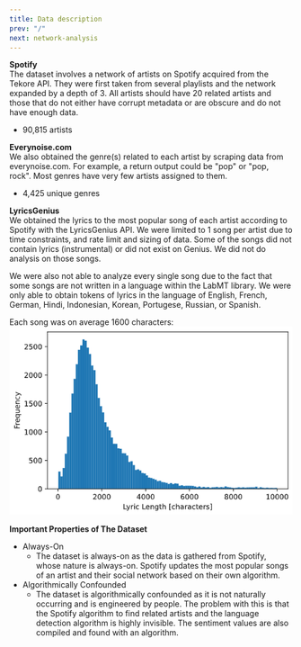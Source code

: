 ```yaml
---
title: Data description
prev: "/"
next: network-analysis
---
```


**Spotify**  
The dataset involves a network of artists on Spotify acquired from the Tekore API. They were first taken from several playlists and the network expanded by a depth of 3. All artists should have 20 related artists and those that do not either have corrupt metadata or are obscure and do not have enough data.
- 90,815 artists

**Everynoise.com**  
We also obtained the genre(s) related to each artist by scraping data from everynoise.com. For example, a return output could be "pop" or "pop, rock". Most genres have very few artists assigned to them.
- 4,425 unique genres

**LyricsGenius**  
We obtained the lyrics to the most popular song of each artist according to Spotify with the LyricsGenius API. We were limited to 1 song per artist due to time constraints, and rate limit and sizing of data. Some of the songs did not contain lyrics (instrumental) or did not exist on Genius. We did not do analysis on those songs. 

We were also not able to analyze every single song due to the fact that some songs are not written in a language within the LabMT library. We were only able to obtain tokens of lyrics in the language of English, French, German, Hindi, Indonesian, Korean, Portugese, Russian, or Spanish.

Each song was on average 1600 characters:
![](/figure/lyric_length.png)


**Important Properties of The Dataset**
- Always-On
    - The dataset is always-on as the data is gathered from Spotify, whose nature is always-on. Spotify updates the most popular songs of an artist and their social network based on their own algorithm.
- Algorithmically Confounded
    - The dataset is algorithmically confounded as it is not naturally occurring and is engineered by people. The problem with this is that the Spotify algorithm to find related artists and the language detection algorithm is highly invisible. The sentiment values are also compiled and found with an algorithm. 